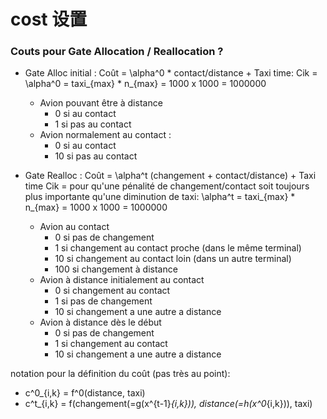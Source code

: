 # cost 设置
### Couts pour Gate Allocation / Reallocation ?
- Gate Alloc initial : Coût = \alpha^0 * contact/distance + Taxi time: Cik = 
  \alpha^0 = taxi_{max} * n_{max} = 1000 x 1000 = 1000000
  - Avion pouvant être à distance
    - 0 si au contact
    - 1 si pas au contact
  - Avion normalement au contact :
    - 0 si au contact
    - 10 si pas au contact

- Gate Realloc : Coût = \alpha^t (changement + contact/distance) + Taxi time Cik = 
  pour qu'une pénalité de changement/contact soit toujours plus importante
  qu'une diminution de taxi:
     \alpha^t = taxi_{max} * n_{max} = 1000 x 1000 = 1000000
  - Avion au contact
    - 0 si pas de changement
    - 1 si changement au contact proche (dans le même terminal)
    - 10 si changement au contact loin (dans un autre terminal)
    - 100 si changement à distance
  - Avion à distance initialement au contact
    - 0 si changement au contact
    - 1 si pas de changement
    - 10 si changement a une autre a distance
  - Avion à distance dès le début
    - 0 si pas de changement
    - 1 si changement au contact
    - 10 si changement a une autre a distance

notation pour la définition du coût (pas très au point):
 - c^0_{i,k} = f^0(distance, taxi)
 - c^t_{i,k} = f(changement(=g(x^{t-1}_{i,k})), distance(=h(x^0_{i,k})), taxi)


